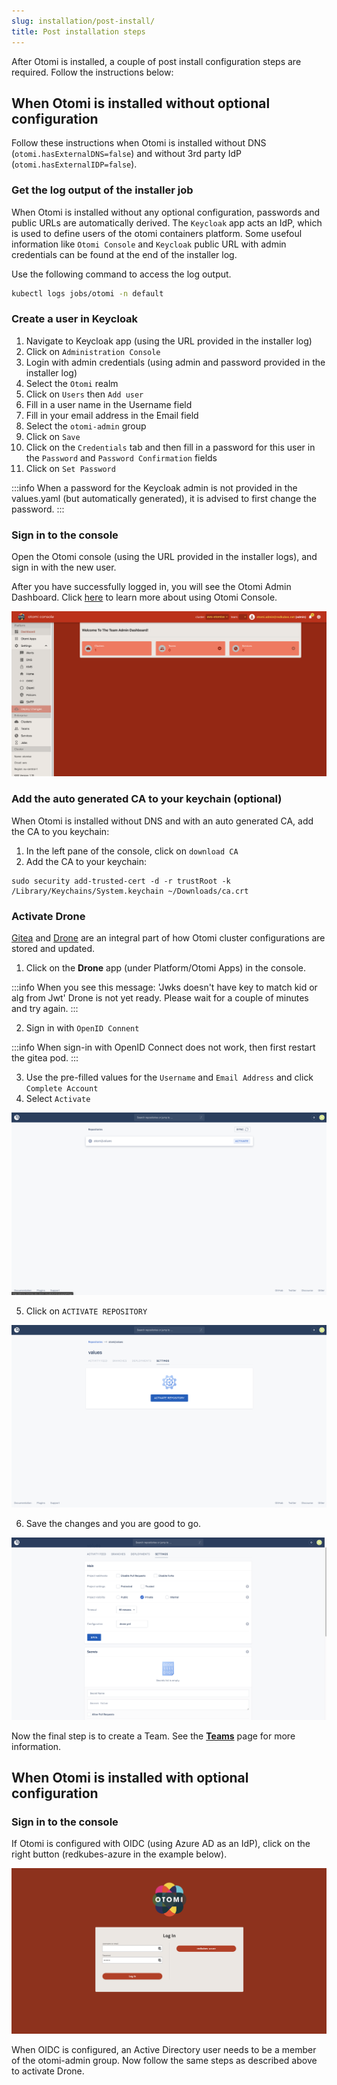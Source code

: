 ```yaml
---
slug: installation/post-install/
title: Post installation steps
---
```


After Otomi is installed, a couple of post install configuration steps are required. Follow the instructions below:

## When Otomi is installed without optional configuration

Follow these instructions when Otomi is installed without DNS (`otomi.hasExternalDNS=false`) and without 3rd party IdP (`otomi.hasExternalIDP=false`).

### Get the log output of the installer job

When Otomi is installed without any optional configuration, passwords and public URLs are automatically derived. The `Keycloak` app acts an IdP, which is used to define users of the otomi containers platform. Some usefoul information like `Otomi Console` and `Keycloak` public URL with admin credentials can be found at the end of the installer log.

Use the following command to access the log output.

```bash
kubectl logs jobs/otomi -n default
```

### Create a user in Keycloak

1. Navigate to Keycloak app (using the URL provided in the installer log)
2. Click on `Administration Console`
3. Login with admin credentials (using admin and password provided in the installer log)
4. Select the `Otomi` realm
5. Click on `Users` then `Add user`
6. Fill in a user name in the Username field
7. Fill in your email address in the Email field
8. Select the `otomi-admin` group
9. Click on `Save`
10. Click on the `Credentials` tab and then fill in a password for this user in the `Password` and `Password Confirmation` fields
11. Click on `Set Password`

:::info
When a password for the Keycloak admin is not provided in the values.yaml (but automatically generated), it is advised to first change the password.
:::

### Sign in to the console

Open the Otomi console (using the URL provided in the installer logs), and sign in with the new user.

After you have successfully logged in, you will see the Otomi Admin Dashboard. Click [here](/docs/console) to learn more about using Otomi Console.

![console-lading-page](img/console-landing-page.png)

### Add the auto generated CA to your keychain (optional)

When Otomi is installed without DNS and with an auto generated CA, add the CA to you keychain:

1. In the left pane of the console, click on `download CA`
2. Add the CA to your keychain:

```
sudo security add-trusted-cert -d -r trustRoot -k /Library/Keychains/System.keychain ~/Downloads/ca.crt
```

### Activate Drone

[Gitea](https://gitea.io/en-us/) and [Drone](https://www.drone.io/) are an integral part of how Otomi cluster configurations are stored and updated.

1. Click on the **Drone** app (under Platform/Otomi Apps) in the console.

:::info
When you see this message: 'Jwks doesn't have key to match kid or alg from Jwt' Drone is not yet ready. Please wait for a couple of minutes and try again.
:::

2. Sign in with `OpenID Connent`

:::info
When sign-in with OpenID Connect does not work, then first restart the gitea pod.
:::

3. Use the pre-filled values for the `Username` and `Email Address` and click `Complete Account`
4. Select `Activate`

![drone-landing](img/drone-landing.png)

5. Click on `ACTIVATE REPOSITORY`

![drone-activate](img/drone-activate.png)

6. Save the changes and you are good to go.

![drone-save](img/drone-save.png)

Now the final step is to create a Team. See the **[Teams](/docs/console/teams)** page for more information.

## When Otomi is installed with optional configuration

### Sign in to the console

If Otomi is configured with OIDC (using Azure AD as an IdP), click on the right button (redkubes-azure in the example below).

![console-login](img/console-login.png)

When OIDC is configured, an Active Directory user needs to be a member of the otomi-admin group. Now follow the same steps as described above to activate Drone.
